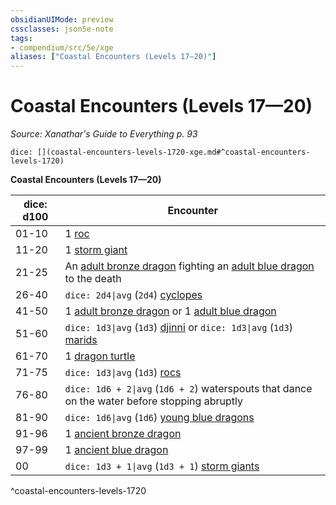 ```yaml
---
obsidianUIMode: preview
cssclasses: json5e-note
tags:
- compendium/src/5e/xge
aliases: ["Coastal Encounters (Levels 17—20)"]
---
```

# Coastal Encounters (Levels 17—20)
*Source: Xanathar's Guide to Everything p. 93* 

`dice: [](coastal-encounters-levels-1720-xge.md#^coastal-encounters-levels-1720)`

**Coastal Encounters (Levels 17—20)**

| dice: d100 | Encounter |
|------------|-----------|
| 01-10 | 1 [roc](4-Resources/Compendium/bestiary/monstrosity/roc.md) |
| 11-20 | 1 [storm giant](4-Resources/Compendium/bestiary/giant/storm-giant.md) |
| 21-25 | An [adult bronze dragon](4-Resources/Compendium/bestiary/dragon/adult-bronze-dragon.md) fighting an [adult blue dragon](4-Resources/Compendium/bestiary/dragon/adult-blue-dragon.md) to the death |
| 26-40 | `dice: 2d4\|avg` (`2d4`) [cyclopes](4-Resources/Compendium/bestiary/giant/cyclops.md) |
| 41-50 | 1 [adult bronze dragon](4-Resources/Compendium/bestiary/dragon/adult-bronze-dragon.md) or 1 [adult blue dragon](4-Resources/Compendium/bestiary/dragon/adult-blue-dragon.md) |
| 51-60 | `dice: 1d3\|avg` (`1d3`) [djinni](4-Resources/Compendium/bestiary/elemental/djinni.md) or `dice: 1d3\|avg` (`1d3`) [marids](4-Resources/Compendium/bestiary/elemental/marid.md) |
| 61-70 | 1 [dragon turtle](4-Resources/Compendium/bestiary/dragon/dragon-turtle.md) |
| 71-75 | `dice: 1d3\|avg` (`1d3`) [rocs](4-Resources/Compendium/bestiary/monstrosity/roc.md) |
| 76-80 | `dice: 1d6 + 2\|avg` (`1d6 + 2`) waterspouts that dance on the water before stopping abruptly |
| 81-90 | `dice: 1d6\|avg` (`1d6`) [young blue dragons](4-Resources/Compendium/bestiary/dragon/young-blue-dragon.md) |
| 91-96 | 1 [ancient bronze dragon](4-Resources/Compendium/bestiary/dragon/ancient-bronze-dragon.md) |
| 97-99 | 1 [ancient blue dragon](4-Resources/Compendium/bestiary/dragon/ancient-blue-dragon.md) |
| 00 | `dice: 1d3 + 1\|avg` (`1d3 + 1`) [storm giants](4-Resources/Compendium/bestiary/giant/storm-giant.md) |
^coastal-encounters-levels-1720